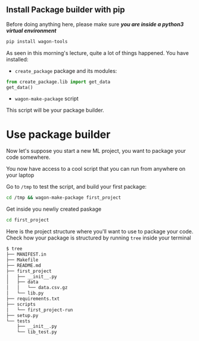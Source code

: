 ## Install Package builder with pip

Before doing anything here, please make sure _**you are inside a python3 virtual environment**_

```bash
pip install wagon-tools
```

As seen in this morning's lecture, quite a lot of things happened. You have installed:

- `create_package` package and its modules:

```python
from create_package.lib import get_data
get_data()
```

- `wagon-make-package` script

This script will be your package builder.

# Use package builder

Now let's suppose you start a new ML project, you want to package your code somewhere.

You now have access to a cool script that you can run from anywhere on your laptop

Go to `/tmp` to test the script, and build your first package:

```bash
cd /tmp && wagon-make-package first_project
```

Get inside you newliy created paskage

```bash
cd first_project
```

Here is the project structure where you'll want to use to package your code.
Check how your package is structured by running `tree` inside your terminal

```bash
$ tree
├── MANIFEST.in
├── Makefile
├── README.md
├── first_project
│   ├── __init__.py
│   ├── data
│   │   └── data.csv.gz
│   └── lib.py
├── requirements.txt
├── scripts
│   └── first_project-run
├── setup.py
└── tests
    ├── __init__.py
    └── lib_test.py
```
